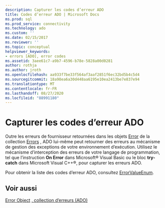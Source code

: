 ```yaml
---
description: Capturer les codes d’erreur ADO
title: Codes d’erreur ADO | Microsoft Docs
ms.prod: sql
ms.prod_service: connectivity
ms.technology: ado
ms.custom: ''
ms.date: 02/15/2017
ms.reviewer: ''
ms.topic: conceptual
helpviewer_keywords:
- errors [ADO], error codes
ms.assetid: 3aee61c7-a9b7-4596-b78e-5828a00d0281
author: rothja
ms.author: jroth
ms.openlocfilehash: aa933f7be33f564af3aaf2851f6ec32bd5b4c5d4
ms.sourcegitcommit: 18a98ea6a30d448aa6195e10ea2413be7e837e94
ms.translationtype: MT
ms.contentlocale: fr-FR
ms.lasthandoff: 08/27/2020
ms.locfileid: "88991180"
---
```

# <a name="capture-ado-error-codes"></a>Capturer les codes d’erreur ADO
Outre les erreurs de fournisseur retournées dans les objets [Error](../../reference/ado-api/error-object.md) de la collection [Errors](../../reference/ado-api/errors-collection-ado.md) , ADO lui-même peut retourner des erreurs au mécanisme de gestion des exceptions de votre environnement d’exécution. Utilisez le mécanisme d’interception des erreurs de votre langage de programmation, tel que l’instruction **On Error** dans Microsoft® Visual Basic ou le bloc **try-catch** dans Microsoft Visual C++®, pour capturer les erreurs ADO.

 Pour obtenir la liste des codes d’erreur ADO, consultez [ErrorValueEnum](../../reference/ado-api/errorvalueenum.md).

## <a name="see-also"></a>Voir aussi
 [Error Object](../../reference/ado-api/error-object.md) [, collection d’erreurs (ADO)](../../reference/ado-api/errors-collection-ado.md)